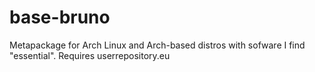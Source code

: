 # base-bruno
Metapackage for Arch Linux and Arch-based distros with sofware I find "essential". Requires userrepository.eu
